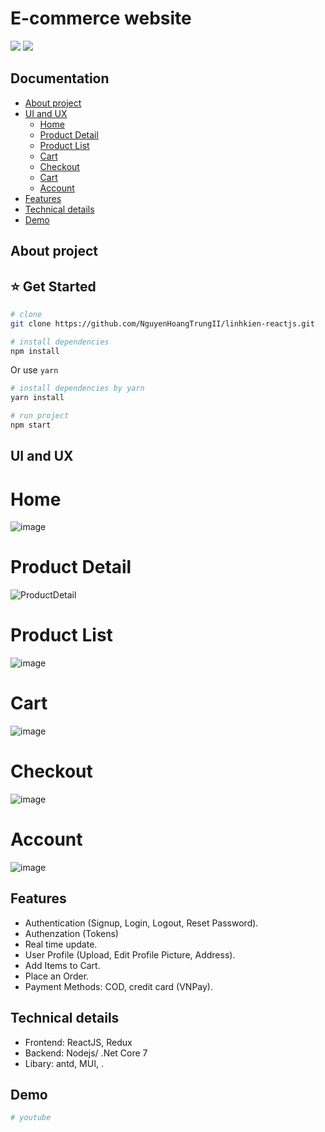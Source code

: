 # E-commerce website
[![](https://img.shields.io/badge/Facebook-nguyenhoangtrung-blue)](https://www.facebook.com/nguyenhoangtrunghhh/)
[![](https://img.shields.io/badge/Gmail-nguyenhoangtrunghs%40gmail.com-red)](mailto:nguyenhoangtrunghs@gmail.com)


## Documentation

* [About project](#about-project)
* [UI and UX](#ui-and-ux)
  	- [Home](#home)
	- [Product Detail](#product-detail)
  	- [Product List](#product-list)
	- [Cart](#cart)
	- [Checkout](#checkout)
 	- [Cart](#cart)
	- [Account](#account)
* [Features](#features)
 * [Technical details](#technical-details)
 * [Demo](#demo)



## About project
## :star: Get Started
``` bash
# clone
git clone https://github.com/NguyenHoangTrungII/linhkien-reactjs.git
```

``` bash
# install dependencies
npm install
```
Or use `yarn`
``` bash
# install dependencies by yarn
yarn install
```

``` bash
# run project
npm start
```
## UI and UX
# Home
  ![image](https://github.com/NguyenHoangTrungII/linhkien-reactjs/assets/101980170/3b786580-f206-4d32-b8fe-feb466969a4f)

# Product Detail
  ![ProductDetail](https://github.com/NguyenHoangTrungII/linhkien-reactjs/assets/101980170/e4f6436c-005c-4f8e-aaf2-5a1082a36d16)

# Product List
  ![image](https://github.com/NguyenHoangTrungII/linhkien-reactjs/assets/101980170/a0fbf0bf-871b-424d-ba59-7772257c4114)

# Cart
  ![image](https://github.com/NguyenHoangTrungII/linhkien-reactjs/assets/101980170/00d105bc-62df-429b-b004-9c64750ba786)

# Checkout
  ![image](https://github.com/NguyenHoangTrungII/linhkien-reactjs/assets/101980170/58ee8138-3ab3-4fa4-bc9b-a044ee7c98ba)

# Account
  ![image](https://github.com/NguyenHoangTrungII/linhkien-reactjs/assets/101980170/9807ee7d-4541-416f-9d55-57a1b5eecf3e)

  
## Features
- Authentication (Signup, Login, Logout, Reset Password).
- Authenzation (Tokens)
- Real time update.
- User Profile (Upload, Edit Profile Picture, Address).
- Add Items to Cart. 
- Place an Order.
- Payment Methods:  COD, credit card (VNPay).
  
## Technical details
- Frontend: ReactJS, Redux
- Backend: Nodejs/ .Net Core 7 
- Libary: antd, MUI, .

## Demo

``` bash
# youtube

```

